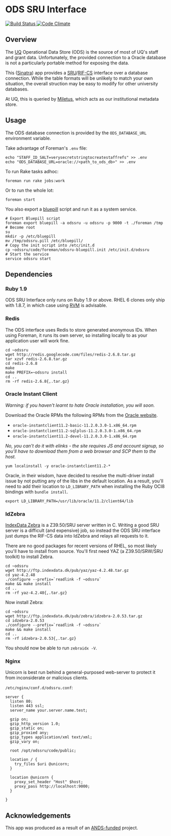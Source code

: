 # ODS SRU Interface

[![Build Status](https://secure.travis-ci.org/uq-eresearch/ods-sru-interface.png)
](http://travis-ci.org/uq-eresearch/ods-sru-interface)
[![Code Climate](https://codeclimate.com/badge.png)
](https://codeclimate.com/github/uq-eresearch/ods-sru-interface)

## Overview

The [UQ][uq] Operational Data Store (ODS) is the source of most of UQ's staff and grant data. Unfortunately, 
the provided connection to a Oracle database is not a particularly portable method for exposing the data.

This ([Sinatra][sinatra]) app provides a [SRU][sru]/[RIF-CS][rifcs] interface over a database connection. While the table formats will be unlikely to match your own situation, the overall struction may be easy to modify for other university databases.

At UQ, this is queried by [Miletus][miletus], which acts as our institutional metadata store.

## Usage

The ODS database connection is provided by the `ODS_DATABASE_URL` environment variable.

Take advantage of Foreman's `.env` file:

    echo "STAFF_ID_SALT=verysecretstringtocreatestaffrefs" >> .env
    echo "ODS_DATABASE_URL=oracle://<path_to_ods_db>" >> .env

To run Rake tasks adhoc:

    foreman run rake jobs:work

Or to run the whole lot:

    foreman start
    
You also export a [bluepill][bluepill] script and run it as a system service.

```shell
# Export Bluepill script
foreman export bluepill -a odssru -u odssru -p 9000 -t ./foreman /tmp
# Become root
su
mkdir -p /etc/bluepill
mv /tmp/odssru.pill /etc/bluepill/
# Copy the init script into /etc/init.d
cp ~odssru/code/foreman/odssru-bluepill.init /etc/init.d/odssru
# Start the service
service odssru start
```    

## Dependencies

### Ruby 1.9

ODS SRU Interface only runs on Ruby 1.9 or above. RHEL 6 clones only ship with 1.8.7, in which case
using [RVM][rvm] is advisable.

### Redis

The ODS interface uses Redis to store generated anonymous IDs. When using Foreman, it runs its own server, so installing locally to as your application user will work fine.

    cd ~odssru
    wget http://redis.googlecode.com/files/redis-2.6.8.tar.gz
    tar xzvf redis-2.6.8.tar.gz
    cd redis-2.6.8
    make
    make PREFIX=~odssru install
    cd ..
    rm -rf redis-2.6.8{,.tar.gz}

### Oracle Instant Client

_Warning: if you haven't learnt to hate Oracle installation, you will soon._

Download the Oracle RPMs the following RPMs from the [Oracle website][oracleinstantclient].

 * `oracle-instantclient11.2-basic-11.2.0.3.0-1.x86_64.rpm`
 * `oracle-instantclient11.2-sqlplus-11.2.0.3.0-1.x86_64.rpm`
 * `oracle-instantclient11.2-devel-11.2.0.3.0-1.x86_64.rpm`

_No, you can't do it with elinks - the site requires JS and account signup, so you'll have to download them from a web browser and SCP them to the host._

    yum localinstall -y oracle-instantclient11.2-*

Oracle, in their wisdom, have decided to resolve the multi-driver install issue by not putting any of the libs in the default location. As a result, you'll need to add their location to `LD_LIBRARY_PATH` when installing the Ruby OCI8 bindings with `bundle install`.

    export LD_LIBRARY_PATH=/usr/lib/oracle/11.2/client64/lib

### IdZebra

[IndexData Zebra][idzebra] is a Z39.50/SRU server written in C. Writing a good SRU server is a difficult (and expensive) job, so instead the ODS SRU interface just dumps the RIF-CS data into IdZebra and relays all requests to it.

There are no good packages for recent versions of RHEL, so most likely you'll have to install from source. You'll first need YAZ (a Z39.50/SRW/SRU toolkit) to install Zebra.

    cd ~odssru
    wget http://ftp.indexdata.dk/pub/yaz/yaz-4.2.48.tar.gz
    cd yaz-4.2.48
    ./configure --prefix=`readlink -f ~odssru`
    make && make install
    cd ..
    rm -rf yaz-4.2.48{,.tar.gz}

Now install Zebra:

    cd ~odssru
    wget http://ftp.indexdata.dk/pub/zebra/idzebra-2.0.53.tar.gz
    cd idzebra-2.0.53
    ./configure --prefix=`readlink -f ~odssru`
    make && make install
    cd ..
    rm -rf idzebra-2.0.53{,.tar.gz}

You should now be able to run `zebraidx -V`.

### Nginx

Unicorn is best run behind a general-purposed web-server to protect it from inconsiderate or malicious clients.

`/etc/nginx/conf.d/odssru.conf`:

    server {
      listen 80;
      listen 443 ssl;
      server_name your.server.name.test;

      gzip on;
      gzip_http_version 1.0;
      gzip_static on;
      gzip_proxied any;
      gzip_types application/xml text/xml;
      gzip_vary on;

      root /opt/odssru/code/public;

      location / {
        try_files $uri @unicorn;
      }

      location @unicorn {
        proxy_set_header "Host" $host;
        proxy_pass http://localhost:9000;
      }

    }

## Acknowledgements

This app was produced as a result of an [ANDS-funded](http://www.ands.org.au/) project.

[bluepill]: https://github.com/arya/bluepill
[idzebra]: https://www.indexdata.com/zebra
[miletus]: https://github.com/uq-eresearch/miletus
[oracleinstantclient]: http://www.oracle.com/technetwork/topics/linuxx86-64soft-092277.html
[redis]: http://redis.io/
[rifcs]: http://services.ands.org.au/documentation/rifcs/guidelines/rif-cs.html
[rvm]: http://rvm.io/
[sinatra]: http://www.sinatrarb.com/
[sru]: http://www.loc.gov/standards/sru/
[uq]: http://uq.edu.au/

